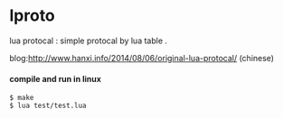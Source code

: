 lproto
======

lua protocal : simple protocal by lua table .

blog:<http://www.hanxi.info/2014/08/06/original-lua-protocal/>  (chinese)

#### compile and run in linux


    $ make
    $ lua test/test.lua

